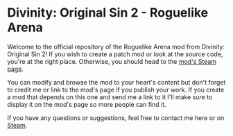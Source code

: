 # Divinity: Original Sin 2 - Roguelike Arena

Welcome to the official repository of the Roguelike Arena mod from Divinity: Original Sin 2! If you wish to create a patch mod or look at the source code, you're at the right place. Otherwise, you should head to the [mod's Steam page](https://steamcommunity.com/sharedfiles/filedetails/?id=3254033921).

You can modify and browse the mod to your heart's content but don't forget to credit me or link to the mod's page if you publish your work. If you create a mod that depends on this one and send me a link to it I'll make sure to display it on the mod's page so more people can find it.

If you have any questions or suggestions, feel free to contact me here or on [Steam](https://steamcommunity.com/id/bonesnake/).
